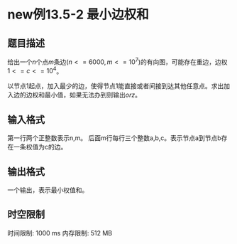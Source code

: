 # new例13.5-2 最小边权和

## 题目描述

给出一个$n$个点$m$条边$(n<=6000,m<=10^7)$的有向图，可能存在重边，边权$1<=c<=10^4$。

以节点1起点，加入最少的边，使得节点1能直接或者间接到达其他任意点。求出加入边的边权和最小值，如果无法办到则输出$orz$。


## 输入格式

第一行两个正整数表示n,m。
后面m行每行三个整数a,b,c。表示节点a到节点b存在一条权值为c的边。

## 输出格式

一个输出，表示最小权值和。

## 时空限制

时间限制: 1000 ms
内存限制: 512 MB
